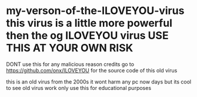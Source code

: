 # my-verson-of-the-ILOVEYOU-virus this virus is a little more powerful then the og ILOVEYOU virus USE THIS AT YOUR OWN RISK
DONT use this for any malicious reason
credits go to https://github.com/onx/ILOVEYOU for the source code of this old virus









this is an old virus from the 2000s it wont harm any pc now days but its cool to see old virus work only use this for educational purposes
